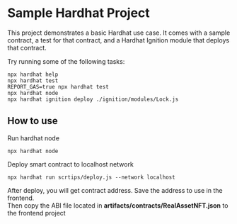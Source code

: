 # Sample Hardhat Project

This project demonstrates a basic Hardhat use case. It comes with a sample contract, a test for that contract, and a Hardhat Ignition module that deploys that contract.

Try running some of the following tasks:

```shell
npx hardhat help
npx hardhat test
REPORT_GAS=true npx hardhat test
npx hardhat node
npx hardhat ignition deploy ./ignition/modules/Lock.js
```

## How to use
Run hardhat node
```shell
npx hardhat node
```
Deploy smart contract to localhost network
```shell
npx hardhat run scrtips/deploy.js --network localhost
```
After deploy, you will get contract address. Save the address to use in the frontend. <br>
Then copy the ABI file located in **artifacts/contracts/RealAssetNFT.json** to the frontend project